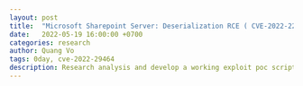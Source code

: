 ```yaml
---
layout: post
title:  "Microsoft Sharepoint Server: Deserialization RCE ( CVE-2022-22005 ) "
date:   2022-05-19 16:00:00 +0700
categories: research
author: Quang Vo
tags: 0day, cve-2022-29464
description: Research analysis and develop a working exploit poc script 
---
```

